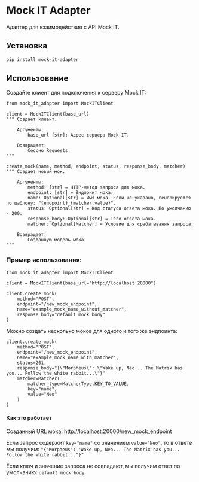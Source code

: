 # Mock IT Adapter

Адаптер для взаимодействия с API Mock IT.


## Установка

```bash
pip install mock-it-adapter
```
## Использование

Создайте клиент для подключения к серверу Mock IT:
```doctest
from mock_it_adapter import MockITClient

client = MockITClient(base_url)
""" Создает клиент.

    Аргументы:
        base_url [str]: Адрес сервера Mock IT.
    
    Возвращает:
        Сессию Requests.
"""
```

```doctest
create_mock(name, method, endpoint, status, response_body, matcher)
""" Создает новый мок.

    Аргументы:
        method: [str] = HTTP-метод запроса для мока.
        endpoint: [str] = Эндпоинт мока.
        name: Optional[str] = Имя мока. Если не указано, генерируется по шаблону: "{endpoint}_{matcher.value}".
        status: Optional[str] = Код статуса ответа мока. По умолчанию - 200.
        response_body: Optional[str] = Тело ответа мока.
        matcher: Optional[Matcher] = Условие для срабатывания запроса.
        
    Возвращает:
        Созданную модель мока.
"""
```

### Пример использования:
```doctest
from mock_it_adapter import MockITClient

client = MockITClient(base_url="http://localhost:20000")

client.create_mock(
    method="POST",
    endpoint="/new_mock_endpoint",
    name="example_mock_name_without_matcher",
    response_body="default mock body"
)
```
Можно создать несколько моков для одного и того же эндпоинта:
```doctest
client.create_mock(
    method="POST",
    endpoint="/new_mock_endpoint",
    name="example_mock_name_with_matcher",
    status=201,
    response_body="{\"Morpheus\": \"Wake up, Neo... The Matrix has you... Follow the white rabbit...\"}"
    matcher=Matcher(
        matcher_type=MatcherType.KEY_TO_VALUE,
        key="name",
        value="Neo"
    )
)
```
#### Как это работает
Созданный URL мока: http://localhost:20000/new_mock_endpoint

Если запрос содержит `key="name"` со значением `value="Neo"`, то в ответе мы получим: `"{"Morpheus": "Wake up, Neo... The Matrix has you... Follow the white rabbit..."}"`

Если ключ и значение запроса не совпадают, мы получим ответ по умолчанию: `default mock body`
